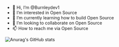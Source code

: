 - 👋 Hi, I’m @Burnleydev1
- 👀 I’m interested in Open Source
- 🌱 I’m currently learning how to build Open Source
- 💞️ I’m looking to collaborate on Open Source
- 📫 How to reach me via Open Source

<!---
Burnleydev1/Burnleydev1 is a ✨ special ✨ repository because its `README.md` (this file) appears on your GitHub profile.
You can click the Preview link to take a look at your changes.
--->
![Anurag's GitHub stats](https://github-readme-stats.vercel.app/api?username=anuraghazra&show_icons=true&theme=radical)
